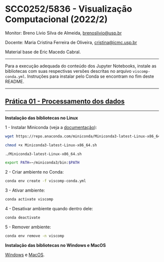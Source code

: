# SCC0252/5836 - Visualização Computacional (2022/2)

Monitor:    Breno Lívio Silva de Almeida, brenoslivio@usp.br

Docente:    Maria Cristina Ferreira de Oliveira, cristina@icmc.usp.br

Material base de Eric Macedo Cabral.

---

Para a execução adequada do conteúdo dos Jupyter Notebooks, instale as bibliotecas com suas respectivas versões descritas no arquivo `viscomp-conda.yml`. Instruções para instalar pelo Conda se encontram no fim deste README.

---

## [Prática 01 - Processamento dos dados](https://nbviewer.org/github/brenoslivio/CompVis_ICMC/blob/main/Pratica_01/Pratica_01.ipynb)


---

**Instalação das bibliotecas no Linux**

1 - Instalar Miniconda (veja a [documentação](https://docs.conda.io/en/latest/miniconda.html)):

```bash
wget https://repo.anaconda.com/miniconda/Miniconda3-latest-Linux-x86_64.sh

chmod +x Miniconda3-latest-Linux-x86_64.sh

./Miniconda3-latest-Linux-x86_64.sh

export PATH=~/miniconda3/bin:$PATH
```

2 - Criar ambiente no Conda:

```bash
conda env create -f viscomp-conda.yml
```

3 - Ativar ambiente:

```bash
conda activate viscomp
```

4 - Desativar ambiente quando dentro dele:

```bash
conda deactivate 
```

5 - Remover ambiente:

```bash
conda env remove -n viscomp
```

**Instalação das bibliotecas no Windows e MacOS**

[Windows](https://conda.io/projects/conda/en/latest/user-guide/install/windows.html) e [MacOS](https://conda.io/projects/conda/en/latest/user-guide/install/macos.html).